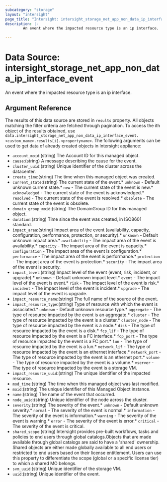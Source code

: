 ```yaml
---
subcategory: "storage"
layout: "intersight"
page_title: "Intersight: intersight_storage_net_app_non_data_ip_interface_event"
description: |-
        An event where the impacted resource type is an ip interface.

---
```


# Data Source: intersight_storage_net_app_non_data_ip_interface_event
An event where the impacted resource type is an ip interface.
## Argument Reference
The results of this data source are stored in `results` property.
All objects matching the filter criteria are fetched through pagination.
To access the ith object of the results obtained, use `data.intersight_storage_net_app_non_data_ip_interface_event.<custom_name>.results[i].<propertyname>`.
The following arguments can be used to get data of already created objects in Intersight appliance:
* `account_moid`:(string) The Account ID for this managed object. 
* `cause`:(string) A message describing the cause for the event. 
* `cluster_uuid`:(string) Unique identifier of the cluster across the datacenter. 
* `create_time`:(string) The time when this managed object was created. 
* `current_state`:(string) The current state of the event.* `unknown` - Default unknown current state.* `new` - The current state of the event is new.* `acknowledged` - The current state of the event is acknowledged.* `resolved` - The current state of the event is resolved.* `obsolete` - The current state of the event is obsolete. 
* `domain_group_moid`:(string) The DomainGroup ID for this managed object. 
* `duration`:(string) Time since the event was created, in ISO8601 standard. 
* `impact_area`:(string) Impact area of the event (availability, capacity, configuration, performance, protection, or security).* `unknown` - Default unknown impact area.* `availability` - The impact area of the event is availability.* `capacity` - The impact area of the event is capacity.* `configuration` - The impact area of the event is configuration.* `performance` - The impact area of the event is performance.* `protection` - The impact area of the event is protection.* `security` - The impact area of the event is security. 
* `impact_level`:(string) Impact level of the event (event, risk, incident, or upgrade).* `unknown` - Default unknown impact level.* `event` - The impact level of the event is event.* `risk` - The impact level of the event is risk.* `incident` - The impact level of the event is incident.* `upgrade` - The impact level of the event is upgrade. 
* `impact_resource_name`:(string) The full name of the source of the event. 
* `impact_resource_type`:(string) Type of resource with which the event is associated.* `unknown` - Default unknown resource type.* `aggregate` - The type of resource impacted by the event is an aggregate.* `cluster` - The type of resource impacted by the event is a cluster.* `cluster_node` - The type of resource impacted by the event is a node.* `disk` - The type of resource impacted by the event is a disk.* `fcp_lif` - The type of resource impacted by the event is a FC interface.* `fcp_port` - The type of resource impacted by the event is a FC port.* `lun` - The type of resource impacted by the event is a lun.* `network_lif` - The type of resource impacted by the event is an ethernet interface.* `network_port` - The type of resource impacted by the event is an ethernet port.* `volume` - The type of resource impacted by the event is a volume.* `vserver` - The type of resource impacted by the event is a storage VM. 
* `impact_resource_uuid`:(string) The unique identifier of the impacted resource. 
* `mod_time`:(string) The time when this managed object was last modified. 
* `moid`:(string) The unique identifier of this Managed Object instance. 
* `name`:(string) The name of the event that occurred. 
* `node_uuid`:(string) Unique identifier of the node across the cluster. 
* `severity`:(string) The severity of the event.* `unknown` - Default unknown severity.* `normal` - The severity of the event is normal.* `information` - The severity of the event is information.* `warning` - The severity of the event is warning.* `error` - The severity of the event is error.* `critical` - The severity of the event is critical. 
* `shared_scope`:(string) Intersight provides pre-built workflows, tasks and policies to end users through global catalogs.Objects that are made available through global catalogs are said to have a 'shared' ownership. Shared objects are either made globally available to all end users or restricted to end users based on their license entitlement. Users can use this property to differentiate the scope (global or a specific license tier) to which a shared MO belongs. 
* `svm_uuid`:(string) Unique identifier of the storage VM. 
* `uuid`:(string) Unique identifier of the event. 
 
